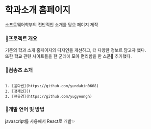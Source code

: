 # 학과소개 홈페이지

소프트웨어학부의 전반적인 소개를 담으 페이지 제작

### 📍프로젝트 개요
기존의 학과 소개 홈페이지의 디자인을 개선하고, 더 다양한 정보르 담고자 했다.<br>
또한 학교 관련 사이트들을 한 군데에 모아 편리함을 한 스푼🥄 추가했다.

### 📍컴송즈 소개
<pre><code>
1. [윤다빈](https://github.com/yundabin0608)
2. [정제인]()
3. [현유경](https://github.com/yugyeongh)
</code></pre>

### 📍개발 언어 및 방법
javascript를 사용해서 React로 개발✨

